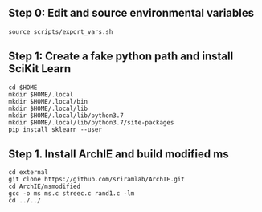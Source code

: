 Step 0: Edit and source environmental variables
-----------------------------------------------
```
source scripts/export_vars.sh
```

Step 1: Create a fake python path and install SciKit Learn
----------------------------------------------------------
```
cd $HOME
mkdir $HOME/.local
mkdir $HOME/.local/bin
mkdir $HOME/.local/lib
mkdir $HOME/.local/lib/python3.7
mkdir $HOME/.local/lib/python3.7/site-packages
pip install sklearn --user
```

Step 1. Install ArchIE and build modified ms
--------------------------------------------
```
cd external
git clone https://github.com/sriramlab/ArchIE.git
cd ArchIE/msmodified
gcc -o ms ms.c streec.c rand1.c -lm
cd ../../
```

